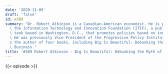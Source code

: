 ```yaml
---
date: '2020-11-09'
draft: 'false'
id: e389
summary: "Dr. Robert Atkinson is a Canadian-American economist. He is president of\
  \ the Information Technology and Innovation Foundation (ITIF), a public policy think\
  \ tank based in Washington, D.C., that promotes policies based on innovation economics.\
  \ He was previously Vice President of the Progressive Policy Institute. He\u2019\
  s the author of four books, including Big Is Beautiful: Debunking the Myth of Small\
  \ Business."
title: '#389 Robert Atkinson - Big Is Beautiful: Debunking the Myth of Small Business'
---
```

{{< episode >}}
